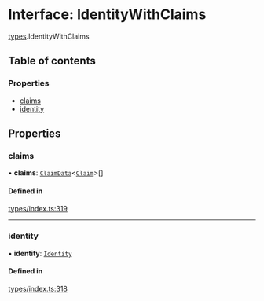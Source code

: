 # Interface: IdentityWithClaims

[types](../wiki/types).IdentityWithClaims

## Table of contents

### Properties

- [claims](../wiki/types.IdentityWithClaims#claims)
- [identity](../wiki/types.IdentityWithClaims#identity)

## Properties

### claims

• **claims**: [`ClaimData`](../wiki/types.ClaimData)<[`Claim`](../wiki/types#claim)\>[]

#### Defined in

[types/index.ts:319](https://github.com/PolymathNetwork/polymesh-sdk/blob/31dfa0dc/src/types/index.ts#L319)

___

### identity

• **identity**: [`Identity`](../wiki/api.entities.Identity.Identity)

#### Defined in

[types/index.ts:318](https://github.com/PolymathNetwork/polymesh-sdk/blob/31dfa0dc/src/types/index.ts#L318)
